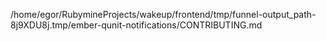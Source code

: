 /home/egor/RubymineProjects/wakeup/frontend/tmp/funnel-output_path-8j9XDU8j.tmp/ember-qunit-notifications/CONTRIBUTING.md